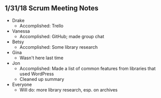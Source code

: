 ## 1/31/18 Scrum Meeting Notes

* Drake
    * Accomplished: Trello
* Vanessa
    * Accomplished: GitHub; made group chat
* Betsy
    * Accomplished: Some library research
* Gina
    * Wasn't here last time
* Jon
    * Accomplished: Made a list of common features from libraries that used WordPress
    * Cleaned up summary
* Everyone
    * Will do: more library research, esp. on archives
